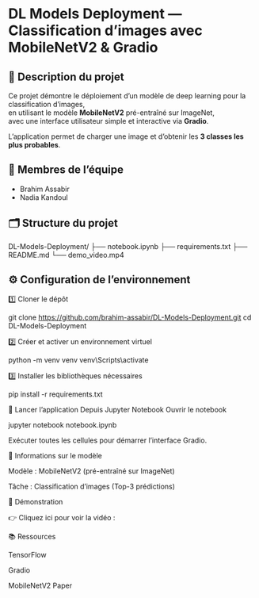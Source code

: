 # DL Models Deployment — Classification d’images avec MobileNetV2 & Gradio

## 📌 Description du projet

Ce projet démontre le déploiement d’un modèle de deep learning pour la classification d’images,  
en utilisant le modèle **MobileNetV2** pré-entraîné sur ImageNet,  
avec une interface utilisateur simple et interactive via **Gradio**.

L’application permet de charger une image et d’obtenir les **3 classes les plus probables**.

## 👥 Membres de l’équipe

- Brahim Assabir
- Nadia Kandoul

## 🗂️ Structure du projet

DL-Models-Deployment/
├── notebook.ipynb
├── requirements.txt
├── README.md
└── demo_video.mp4

## ⚙️ Configuration de l’environnement

1️⃣ Cloner le dépôt

git clone https://github.com/brahim-assabir/DL-Models-Deployment.git
cd DL-Models-Deployment

2️⃣ Créer et activer un environnement virtuel

python -m venv venv
venv\Scripts\activate

3️⃣ Installer les bibliothèques nécessaires

pip install -r requirements.txt

🚀 Lancer l’application
Depuis Jupyter Notebook
Ouvrir le notebook

jupyter notebook notebook.ipynb

Exécuter toutes les cellules pour démarrer l’interface Gradio.

🧠 Informations sur le modèle

Modèle : MobileNetV2 (pré-entraîné sur ImageNet)

Tâche : Classification d’images (Top-3 prédictions)

🎥 Démonstration

👉 Cliquez ici pour voir la vidéo : 

📚 Ressources

TensorFlow

Gradio

MobileNetV2 Paper
